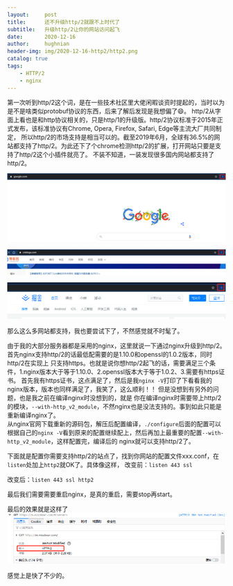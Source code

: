 ```yaml
---
layout:     post
title:      还不升级http/2就跟不上时代了
subtitle:   升级http/2让你的网站访问起飞
date:       2020-12-16
author:     hughnian
header-img: img/2020-12-16-http2/http2.png
catalog: true
tags:
    - HTTP/2
    - nginx
---
```


第一次听到http/2这个词，是在一些技术社区里大佬闲暇谈资时提起的，当时以为是不是啥类似protobuf协议的东西，后来了解后发现是我想偏了😄。
http/2从字面上看也是和http协议相关的，只是http/1的升级版。http/2协议标准于2015年正式发布，该标准协议有Chrome, Opera, Firefox, Safari, Edge等主流大厂共同制定，
所以http/2的市场支持是相当可以的。截至2019年6月，全球有36.5%的网站都支持了http/2。为此还下了个chrome检测http/2的扩展，打开网站只要是支持了http/2这个小插件就亮了。
不装不知道，一装发现很多国内网站都支持了http/2。

![](/img/2020-12-16-http2/2.png)

![](/img/2020-12-16-http2/3.png)

![](/img/2020-12-16-http2/4.png)

那么这么多网站都支持，我也要尝试下了，不然感觉就不时髦了。  

由于我的大部分服务器都是采用的nginx，这里就说一下通过nginx升级到http/2。首先nginx支持http/2的话最低配需要的是1.10.0和openssl的1.0.2版本，同时http/2在实现上
只支持https。也就是说你想http/2起飞的话，需要满足三个条件，1.nginx版本大于等于1.10.0、2.openssl版本大于等于1.0.2、3.需要有https证书。
首先我有https证书，这点满足了，然后是我`nginx -V`打印了下看看我的nginx版本，版本也同样满足了，我笑了，这么顺利！！ 但是没想到有另外的问题，也是我之前在编译nginx时没想到的，就是
你在编译nginx时需要带上http/2的模块，`--with-http_v2_module`，不然nginx也是没法支持的。事到如此只能是重新编译nginx了。  
从nginx官网下载重新的源码包，解压后配置编译，`./configure`后面的配置可以根据自己的`nginx -V`看到原来的配置继续配上，然后再加上最重要的配置`--with-http_v2_module`，这样配置完，编译后的
nginx就可以支持http/2了。

下面就是配置你需要支持http/2的站点了，找到你网站的配置文件xxx.conf，在`listen`处加上`http2`就OK了。具体像这样， 
改变前：`listen 443 ssl`   

改变后：`listen 443 ssl http2`  

最后我们需要需要重启nginx，是真的重启，需要stop再start。  

最后的效果就是这样了
![](/img/2020-12-16-http2/5.png)   

感觉上是快了不少的。

